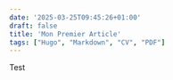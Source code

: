 ```yaml
---
date: '2025-03-25T09:45:26+01:00'
draft: false
title: 'Mon Premier Article'
tags: ["Hugo", "Markdown", "CV", "PDF"]
---
```


Test